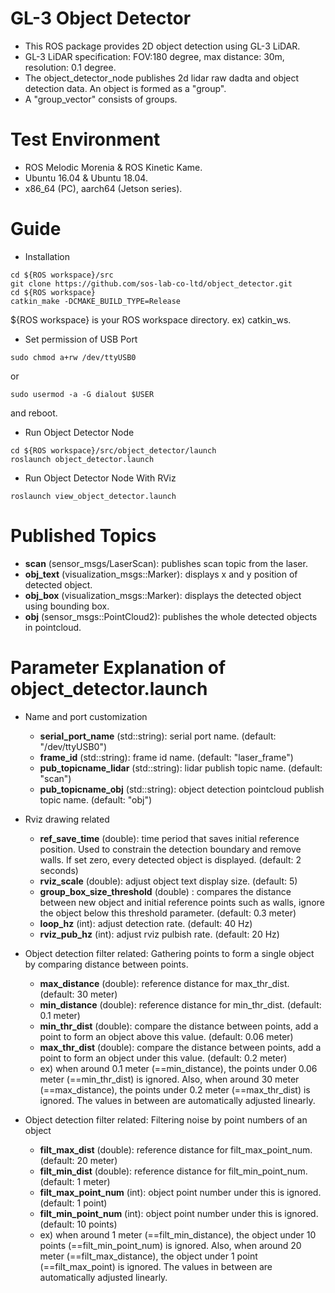 # GL-3 Object Detector
- This ROS package provides 2D object detection using GL-3 LiDAR.
- GL-3 LiDAR specification: FOV:180 degree, max distance: 30m, resolution: 0.1 degree.
- The object_detector_node publishes 2d lidar raw dadta and object detection data. An object is formed as a "group".
- A "group_vector" consists of groups.

# Test Environment
- ROS Melodic Morenia & ROS Kinetic Kame.
- Ubuntu 16.04 & Ubuntu 18.04.
- x86_64 (PC), aarch64 (Jetson series).

# Guide
- Installation
~~~ 
cd ${ROS workspace}/src
git clone https://github.com/sos-lab-co-ltd/object_detector.git
cd ${ROS workspace}
catkin_make -DCMAKE_BUILD_TYPE=Release
~~~
${ROS workspace} is your ROS workspace directory. ex) catkin_ws.

- Set permission of USB Port
~~~
sudo chmod a+rw /dev/ttyUSB0
~~~
or
~~~
sudo usermod -a -G dialout $USER
~~~
and reboot.

- Run Object Detector Node
~~~
cd ${ROS workspace}/src/object_detector/launch
roslaunch object_detector.launch
~~~

- Run Object Detector Node With RViz
~~~
roslaunch view_object_detector.launch
~~~

# Published Topics
- **scan** (sensor_msgs/LaserScan): publishes scan topic from the laser.
- **obj_text** (visualization_msgs::Marker): displays x and y position of detected object.
- **obj_box** (visualization_msgs::Marker): displays the detected object using bounding box.
- **obj** (sensor_msgs::PointCloud2): publishes the whole detected objects in pointcloud.

# Parameter Explanation of object_detector.launch
- Name and port customization
  - **serial_port_name** (std::string): serial port name. (default: "/dev/ttyUSB0")
  - **frame_id** (std::string): frame id name. (default: "laser_frame")
  - **pub_topicname_lidar** (std::string): lidar publish topic name. (default: "scan")
  - **pub_topicname_obj** (std::string): object detection pointcloud publish topic name. (default: "obj")
  
- Rviz drawing related
  - **ref_save_time** (double): time period that saves initial reference position. Used to constrain the detection boundary and remove walls. If set zero, every detected object is displayed. (default: 2 seconds)
  - **rviz_scale** (double): adjust object text display size. (default: 5)
  - **group_box_size_threshold** (double) : compares the distance between new object and initial reference points such as walls, ignore the object below this threshold parameter. (default: 0.3 meter)
  - **loop_hz** (int): adjust detection rate. (default: 40 Hz)
  - **rviz_pub_hz** (int): adjust rviz pulbish rate. (default: 20 Hz)

- Object detection filter related: Gathering points to form a single object by comparing distance between points.
  - **max_distance** (double): reference distance for max_thr_dist. (default: 30 meter)
  - **min_distance** (double): reference distance for min_thr_dist. (default: 0.1 meter)
  - **min_thr_dist** (double): compare the distance between points, add a point to form an object above this value. (default: 0.06 meter)
  - **max_thr_dist** (double): compare the distance between points, add a point to form an object under this value.  (default: 0.2 meter)
  - ex) when around 0.1 meter (==min_distance), the points under 0.06 meter (==min_thr_dist) is ignored. Also, when around 30 meter (==max_distance), the points under 0.2 meter (==max_thr_dist) is ignored. The values in between are automatically adjusted linearly.

- Object detection filter related: Filtering noise by point numbers of an object 
  - **filt_max_dist** (double): reference distance for filt_max_point_num. (default: 20 meter)
  - **filt_min_dist** (double): reference distance for filt_min_point_num. (default: 1 meter)
  - **filt_max_point_num** (int): object point number under this is ignored. (default: 1 point)
  - **filt_min_point_num** (int): object point number under this is ignored. (default: 10 points)
  - ex) when around 1 meter (==filt_min_distance), the object under 10 points (==filt_min_point_num) is ignored. Also, when around 20 meter (==filt_max_distance), the object under 1 point (==filt_max_point) is ignored. The values in between are automatically adjusted linearly.
